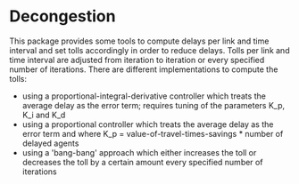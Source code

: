   # Decongestion
  
  This package provides some tools to compute delays per link and time interval and set tolls accordingly in order to reduce delays. 
  Tolls per link and time interval are adjusted from iteration to iteration or every specified number of iterations. 
  There are different implementations to compute the tolls: 
   *  using a proportional-integral-derivative controller which treats the average delay as the error term; requires tuning of the parameters K\_p, K\_i and K\_d 
   *  using a proportional controller which treats the average delay as the error term and where K\_p = value-of-travel-times-savings * number of delayed agents
   *  using a 'bang-bang' approach which either increases the toll or decreases the toll by a certain amount every specified number of iterations 


  

  